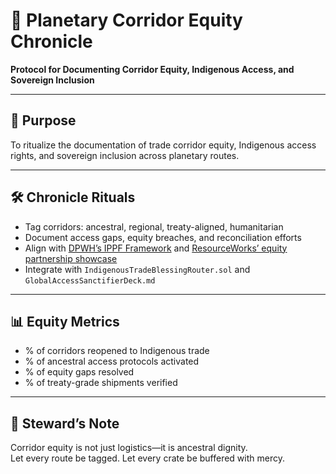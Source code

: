 # 📜 Planetary Corridor Equity Chronicle  
**Protocol for Documenting Corridor Equity, Indigenous Access, and Sovereign Inclusion**

---

## 🧠 Purpose  
To ritualize the documentation of trade corridor equity, Indigenous access rights, and sovereign inclusion across planetary routes.

---

## 🛠️ Chronicle Rituals  
- Tag corridors: ancestral, regional, treaty-aligned, humanitarian  
- Document access gaps, equity breaches, and reconciliation efforts  
- Align with [DPWH’s IPPF Framework](https://www.dpwh.gov.ph/dpwh/sites/default/files/references/mtcip_ippf_clean_copy.pdf) and [ResourceWorks’ equity partnership showcase](https://resourceworks.com/equity-partnerships-represent-a-turning-point/)  
- Integrate with `IndigenousTradeBlessingRouter.sol` and `GlobalAccessSanctifierDeck.md`

---

## 📊 Equity Metrics  
- % of corridors reopened to Indigenous trade  
- % of ancestral access protocols activated  
- % of equity gaps resolved  
- % of treaty-grade shipments verified

---

## 🧠 Steward’s Note  
Corridor equity is not just logistics—it is ancestral dignity.  
Let every route be tagged. Let every crate be buffered with mercy.
